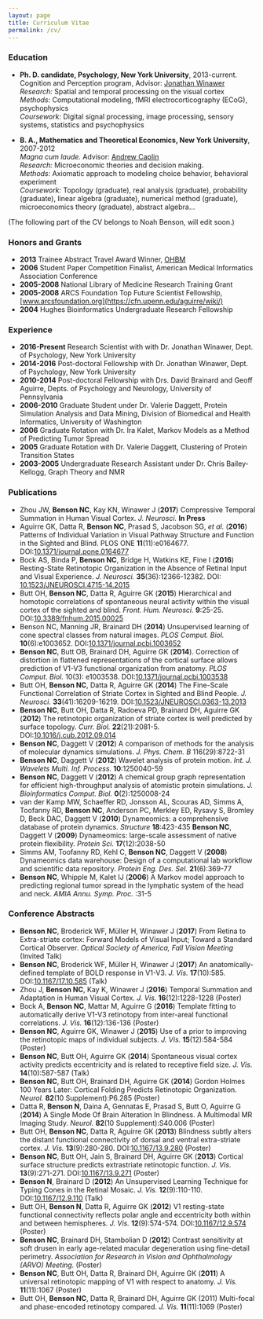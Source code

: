 ```yaml
---
layout: page
title: Curriculum Vitae
permalink: /cv/
---
```


### Education

* **Ph. D. candidate, Psychology, New York University**, 2013-current.  
  Cognition and Perception program, Advisor: [Jonathan Winawer](https://wp.nyu.edu/winawerlab/)  
  *Research:* Spatial and temporal processing on the visual cortex      
  *Methods:* Computational modeling, fMRI electrocorticography (ECoG), psychophysics    
  *Coursework:* Digital signal processing, image processing, sensory systems, statistics and psychophysics
  
* **B. A., Mathematics and Theoretical Economics, New York University**, 2007-2012  
  *Magna cum laude.* Advisor: [Andrew Caplin](https://wp.nyu.edu/andrewcaplin/)  
  *Research:* Microeconomic theories and decision making.   
  *Methods:* Axiomatic approach to modeling choice behavior, behavioral experiment    
  *Coursework:* Topology (graduate), real analysis (graduate), probability (graduate), linear algebra (graduate), numerical method (graduate), microeconomics theory (graduate), abstract algebra...
  
(The following part of the CV belongs to Noah Benson, will edit soon.)
### Honors and Grants 

* **2013**       Trainee Abstract Travel Award Winner, [OHBM](https://www.humanbrainmapping.org/)
* **2006**       Student Paper Competition Finalist, American Medical Informatics Association Conference
* **2005-2008**  National Library of Medicine Research Training Grant
* **2005-2008**  ARCS Foundation Top Future Scientist Fellowship, [www.arcsfoundation.org](https://cfn.upenn.edu/aguirre/wiki/)
* **2004**       Hughes Bioinformatics Undergraduate Research Fellowship

### Experience 

* **2016-Present**  Research Scientist with with Dr. Jonathan Winawer, Dept. of Psychology, New York University
* **2014-2016**  Post-doctoral Fellowship with Dr. Jonathan Winawer, Dept. of Psychology, New York University
* **2010-2014**  Post-doctoral Fellowship with Drs. David Brainard and Geoff Aguirre, Depts. of Psychology and Neurology, University of Pennsylvania
* **2006-2010**  Graduate Student under Dr. Valerie Daggett, Protein Simulation Analysis and Data Mining, Division of Biomedical and Health Informatics, University of Washington
* **2006**       Graduate Rotation with Dr. Ira Kalet, Markov Models as a Method of Predicting Tumor Spread
* **2005**       Graduate Rotation with Dr. Valerie Daggett, Clustering of Protein Transition States
* **2003-2005**  Undergraduate Research Assistant under Dr. Chris Bailey-Kellogg, Graph Theory and NMR

### Publications

* Zhou JW, **Benson NC**, Kay KN, Winawer J (**2017**) Compressive Temporal Summation in Human Visual
  Cortex. _J. Neurosci._ **In Press**
* Aguirre GK, Datta R, **Benson NC**, Prasad S, Jacobson SG, _et al._ (**2016**) Patterns of
  Individual Variation in Visual Pathway Structure and Function in the Sighted and Blind. PLOS ONE
  **11**(11):e0164677. DOI:[10.1371/journal.pone.0164677](https://doi.org/10.1371/journal.pone.0164677)
* Bock AS, Binda P, **Benson NC**, Bridge H, Watkins KE, Fine I (**2016**) Resting-State Retinotopic
  Organization in the Absence of Retinal Input and Visual Experience. _J. Neurosci._
  **35**(36):12366-12382. DOI:
  [10.1523/JNEUROSCI.4715-14.2015](https://doi.org/10.1523/JNEUROSCI.4715-14.2015) 
* Butt OH, **Benson NC**, Datta R, Aguirre GK (**2015**) Hierarchical and homotopic correlations of
  spontaneous neural activity within the visual cortex of the sighted and
  blind. _Front. Hum. Neurosci._
  **9**:25-25. DOI:[10.3389/fnhum.2015.00025](https://doi.org/10.3389/fnhum.2015.00025)
* Benson NC, Manning JR, Brainard DH (**2014**) Unsupervised learning of cone spectral classes from
  natural images. _PLOS Comput. Biol._
  **10**(6):e1003652. DOI:[10.1371/journal.pcbi.1003652](https://doi.org/10.1371/journal.pcbi.1003652)
* **Benson NC**, Butt OB, Brainard DH, Aguirre GK (**2014**). Correction of distortion in flattened
  representations of the cortical surface allows prediction of V1-V3 functional organization from
  anatomy. _PLOS Comput. Biol._ 10(3):
  e1003538. DOI:[10.1371/journal.pcbi.1003538](https://doi.org/10.1371/journal.pcbi.1003538)
* Butt OH, **Benson NC**, Datta R, Aguirre GK (**2014**) The Fine-Scale Functional Correlation of
  Striate Cortex in Sighted and Blind People. _J. Neurosci._
  **33**(41):16209-16219. DOI:[10.1523/JNEUROSCI.0363-13.2013](https://doi.org/10.1523/JNEUROSCI.0363-13.2013)
* **Benson NC**, Butt OH, Datta R, Radoeva PD, Brainard DH, Aguirre GK (**2012**) The retinotopic
  organization of striate cortex is well predicted by surface topology. _Curr. Biol._
  **22**(21):2081-5. DOI:[10.1016/j.cub.2012.09.014](https://doi.org/10.1016/j.cub.2012.09.014)
* **Benson NC**, Daggett V (**2012**) A comparison of methods for the analysis of molecular dynamics
  simulations. _J. Phys. Chem. B_ 116(29):8722-31
* **Benson NC**, Daggett V (**2012**) Wavelet analysis of protein motion. _Int. J. Wavelets
  Multi. Inf. Process._ **10**:1250040-59
* **Benson NC**, Daggett V (**2012**) A chemical group graph representation for efficient
  high-throughput analysis of atomistic protein simulations. _J. Bioinformatics Comput. Biol._
  **0**(2):1250008-24 
* van der Kamp MW, Schaeffer RD, Jonsson AL, Scouras AD, Simms A, Toofanny RD, **Benson NC**,
 Anderson PC, Merkley ED, Rysavy S, Bromley D, Beck DAC, Daggett V (**2010**) Dynameomics: a
 comprehensive database of protein dynamics. _Structure_ **18**:423-435 
 **Benson NC**, Daggett V (**2009**) Dynameomics: large-scale assessment of native protein
 flexibility. _Protein Sci._ **17**(12):2038-50 
* Simms AM, Toofanny RD, Kehl C, **Benson NC**, Daggett V (**2008**) Dynameomics data warehouse:
  Design of a computational lab workflow and scientific data repository. _Protein
  Eng. Des. Sel._ **21**(6):369-77
* **Benson NC**, Whipple M, Kalet IJ (**2006**) A Markov model approach to predicting regional tumor
  spread in the lymphatic system of the head and neck. _AMIA Annu. Symp. Proc._ :31-5

### Conference Abstracts
                
* **Benson NC**, Broderick WF, M&uuml;ller H, Winawer J (**2017**) From Retina to Extra-striate
  cortex: Forward Models of Visual Input; Toward a Standard Cortical Observer. _Optical Society of
  America, Fall Vision Meeting_ (Invited Talk)
* **Benson NC**, Broderick WF, M&uuml;ller H, Winawer J (**2017**) An anatomically-defined template
  of BOLD response in V1-V3. _J. Vis._
  **17**(10):585. DOI:[10.1167/17.10.585](https://doi.org/10.1167/17.10.585) (Talk)
* Zhou J, **Benson NC**, Kay K, Winawer J (**2016**) Temporal Summation and Adaptation in Human
  Visual Cortex. _J. Vis._ **16**(12):1228-1228 (Poster)
* Bock A, **Benson NC**, Mattar M, Aguirre G (**2016**) Template fitting to automatically derive
  V1-V3 retinotopy from inter-areal functional correlations. _J. Vis._ **16**(12):136-136 (Poster)
* **Benson NC**, Aguirre GK, Winawer J (**2015**) Use of a prior to improving the retinotopic maps of
  individual subjects. _J. Vis._ **15**(12):584-584 (Poster)
* **Benson NC**, Butt OH, Aguirre GK (**2014**) Spontaneous visual cortex activity predicts eccentricity
  and is related to receptive field size. _J. Vis._ **14**(10):587-587 (Talk)
* **Benson NC**, Butt OH, Brainard DH, Aguirre GK (**2014**) Gordon Holmes 100 Years Later: Cortical
  Folding Predicts Retinotopic Organization. _Neurol._ **82**(10 Supplement):P6.285 (Poster)
* Datta R, **Benson N**, Daina A, Gennatas E, Prasad S, Butt O, Aguirre G (**2014**) A Single Mode
  Of Brain Alteration In Blindness. A Multimodal MR Imaging Study. _Neurol._ **82**(10
  Supplement):S40.006 (Poster)
* Butt OH, **Benson NC**, Datta R, Aguirre GK (**2013**) Blindness subtly alters the distant
  functional connectivity of dorsal and ventral extra-striate cortex. _J. Vis._ **13**(9):280-280.
  DOI:[10.1167/13.9.280](https://doi.org/10.1167/13.9.280) (Poster)
* **Benson NC**, Butt OH, Jain S, Brainard DH, Aguirre GK (**2013**) Cortical surface structure
  predicts extrastriate retinotopic function. _J. Vis._ **13**(9):271-271.
  DOI:[10.1167/13.9.271](https://doi.org/10.1167/13.9.271) (Poster)
* **Benson N**, Brainard D (**2012**) An Unsupervised Learning Technique for Typing Cones in the
  Retinal Mosaic. _J. Vis._
  **12**(9):110-110. DOI:[10.1167/12.9.110](https://doi.org/10.1167/12.9.110) (Talk)
* Butt OH, **Benson N**, Datta R, Aguirre GK (**2012**) V1 resting-state functional connectivity
  reflects polar angle and eccentricity both within and between hemispheres. _J. Vis._
  **12**(9):574-574. DOI:[10.1167/12.9.574](https://doi.org/10.1167/12.9.574) (Poster)
* **Benson NC**, Brainard DH, Stambolian D (**2012**) Contrast sensitivity at soft drusen in early
  age-related macular degeneration using fine-detail perimetry. _Association for Research in Vision
  and Ophthalmology (ARVO) Meeting._ (Poster)
* **Benson NC**, Butt OH, Datta R, Brainard DH, Aguirre GK (**2011**) A universal retinotopic
  mapping of V1 with respect to anatomy. _J. Vis._ **11**(11):1067 (Poster)
* Butt OH, **Benson NC**, Datta R, Brainard DH, Aguirre GK (2011) Multi-focal and phase-encoded
  retinotopy compared. _J. Vis._ **11**(11):1069 (Poster)
